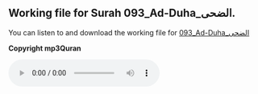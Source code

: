 
## Working file for Surah 093_Ad-Duha_الضحى.

You can listen to and download the working file for [093_Ad-Duha_الضحى](https://server13.mp3quran.net/husr/093.mp3)

**Copyright mp3Quran**

<audio controls src="https://server13.mp3quran.net/husr/093.mp3"></audio>

